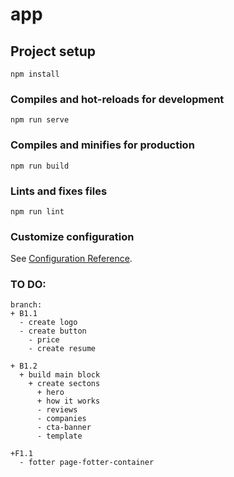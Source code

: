 # app

## Project setup
```
npm install
```

### Compiles and hot-reloads for development
```
npm run serve
```

### Compiles and minifies for production
```
npm run build
```

### Lints and fixes files
```
npm run lint
```

### Customize configuration
See [Configuration Reference](https://cli.vuejs.org/config/).


### TO DO:
    branch: 
    + B1.1
      - create logo
      - create button
        - price
        - create resume
    
    + B1.2
      + build main block
        + create sectons
          + hero
          + how it works
          - reviews
          - companies
          - cta-banner
          - template
          
    +F1.1
      - fotter page-fotter-container
